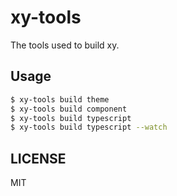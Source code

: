 # xy-tools

The tools used to build xy.

## Usage

```bash
$ xy-tools build theme
$ xy-tools build component
$ xy-tools build typescript
$ xy-tools build typescript --watch
```

## LICENSE
MIT
